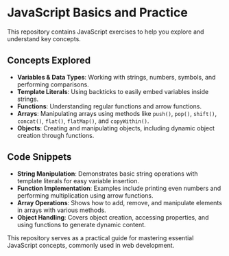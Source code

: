 # JavaScript Basics and Practice

This repository contains JavaScript exercises to help you explore and understand key concepts.

## Concepts Explored

- **Variables & Data Types**: Working with strings, numbers, symbols, and performing comparisons.
- **Template Literals**: Using backticks to easily embed variables inside strings.
- **Functions**: Understanding regular functions and arrow functions.
- **Arrays**: Manipulating arrays using methods like `push()`, `pop()`, `shift()`, `concat()`, `flat()`, `flatMap()`, and `copyWithin()`.
- **Objects**: Creating and manipulating objects, including dynamic object creation through functions.

## Code Snippets

- **String Manipulation**: Demonstrates basic string operations with template literals for easy variable insertion.
- **Function Implementation**: Examples include printing even numbers and performing multiplication using arrow functions.
- **Array Operations**: Shows how to add, remove, and manipulate elements in arrays with various methods.
- **Object Handling**: Covers object creation, accessing properties, and using functions to generate dynamic content.

This repository serves as a practical guide for mastering essential JavaScript concepts, commonly used in web development.

